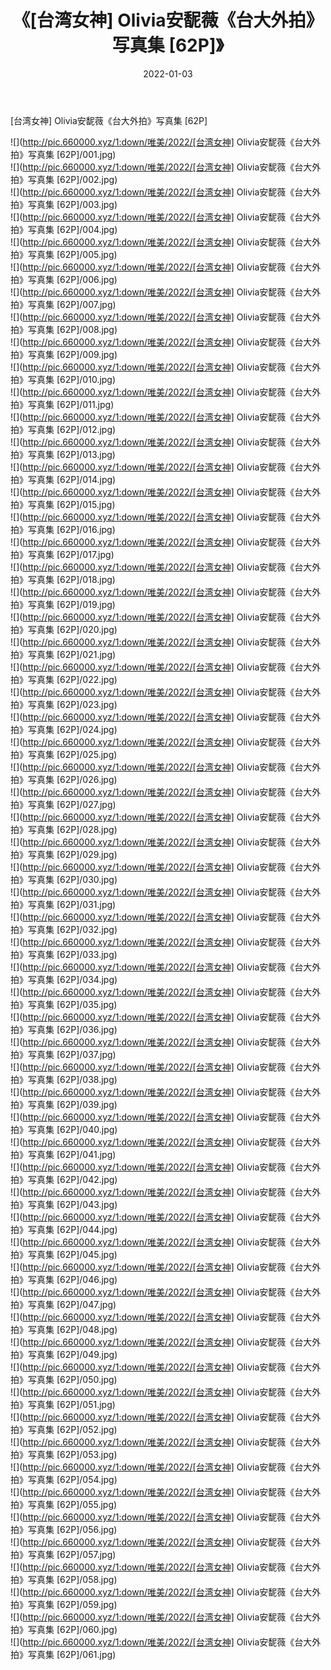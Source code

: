 ﻿---
layout: post
title:  《[台湾女神] Olivia安馜薇《台大外拍》写真集 [62P]》
date:   2022-01-03
img: http://pic.660000.xyz/1:down/唯美/2022/[台湾女神] Olivia安馜薇《台大外拍》写真集 [62P]/000.jpg
categories: [美女, 清纯, 唯美]
---

[台湾女神] Olivia安馜薇《台大外拍》写真集 [62P]

  ![](http://pic.660000.xyz/1:down/唯美/2022/[台湾女神] Olivia安馜薇《台大外拍》写真集 [62P]/001.jpg) <br> ![](http://pic.660000.xyz/1:down/唯美/2022/[台湾女神] Olivia安馜薇《台大外拍》写真集 [62P]/002.jpg) <br> ![](http://pic.660000.xyz/1:down/唯美/2022/[台湾女神] Olivia安馜薇《台大外拍》写真集 [62P]/003.jpg) <br> ![](http://pic.660000.xyz/1:down/唯美/2022/[台湾女神] Olivia安馜薇《台大外拍》写真集 [62P]/004.jpg) <br> ![](http://pic.660000.xyz/1:down/唯美/2022/[台湾女神] Olivia安馜薇《台大外拍》写真集 [62P]/005.jpg) <br> ![](http://pic.660000.xyz/1:down/唯美/2022/[台湾女神] Olivia安馜薇《台大外拍》写真集 [62P]/006.jpg) <br> ![](http://pic.660000.xyz/1:down/唯美/2022/[台湾女神] Olivia安馜薇《台大外拍》写真集 [62P]/007.jpg) <br> ![](http://pic.660000.xyz/1:down/唯美/2022/[台湾女神] Olivia安馜薇《台大外拍》写真集 [62P]/008.jpg) <br> ![](http://pic.660000.xyz/1:down/唯美/2022/[台湾女神] Olivia安馜薇《台大外拍》写真集 [62P]/009.jpg) <br> ![](http://pic.660000.xyz/1:down/唯美/2022/[台湾女神] Olivia安馜薇《台大外拍》写真集 [62P]/010.jpg) <br> ![](http://pic.660000.xyz/1:down/唯美/2022/[台湾女神] Olivia安馜薇《台大外拍》写真集 [62P]/011.jpg) <br> ![](http://pic.660000.xyz/1:down/唯美/2022/[台湾女神] Olivia安馜薇《台大外拍》写真集 [62P]/012.jpg) <br> ![](http://pic.660000.xyz/1:down/唯美/2022/[台湾女神] Olivia安馜薇《台大外拍》写真集 [62P]/013.jpg) <br> ![](http://pic.660000.xyz/1:down/唯美/2022/[台湾女神] Olivia安馜薇《台大外拍》写真集 [62P]/014.jpg) <br> ![](http://pic.660000.xyz/1:down/唯美/2022/[台湾女神] Olivia安馜薇《台大外拍》写真集 [62P]/015.jpg) <br> ![](http://pic.660000.xyz/1:down/唯美/2022/[台湾女神] Olivia安馜薇《台大外拍》写真集 [62P]/016.jpg) <br> ![](http://pic.660000.xyz/1:down/唯美/2022/[台湾女神] Olivia安馜薇《台大外拍》写真集 [62P]/017.jpg) <br> ![](http://pic.660000.xyz/1:down/唯美/2022/[台湾女神] Olivia安馜薇《台大外拍》写真集 [62P]/018.jpg) <br> ![](http://pic.660000.xyz/1:down/唯美/2022/[台湾女神] Olivia安馜薇《台大外拍》写真集 [62P]/019.jpg) <br> ![](http://pic.660000.xyz/1:down/唯美/2022/[台湾女神] Olivia安馜薇《台大外拍》写真集 [62P]/020.jpg) <br> ![](http://pic.660000.xyz/1:down/唯美/2022/[台湾女神] Olivia安馜薇《台大外拍》写真集 [62P]/021.jpg) <br> ![](http://pic.660000.xyz/1:down/唯美/2022/[台湾女神] Olivia安馜薇《台大外拍》写真集 [62P]/022.jpg) <br> ![](http://pic.660000.xyz/1:down/唯美/2022/[台湾女神] Olivia安馜薇《台大外拍》写真集 [62P]/023.jpg) <br> ![](http://pic.660000.xyz/1:down/唯美/2022/[台湾女神] Olivia安馜薇《台大外拍》写真集 [62P]/024.jpg) <br> ![](http://pic.660000.xyz/1:down/唯美/2022/[台湾女神] Olivia安馜薇《台大外拍》写真集 [62P]/025.jpg) <br> ![](http://pic.660000.xyz/1:down/唯美/2022/[台湾女神] Olivia安馜薇《台大外拍》写真集 [62P]/026.jpg) <br> ![](http://pic.660000.xyz/1:down/唯美/2022/[台湾女神] Olivia安馜薇《台大外拍》写真集 [62P]/027.jpg) <br> ![](http://pic.660000.xyz/1:down/唯美/2022/[台湾女神] Olivia安馜薇《台大外拍》写真集 [62P]/028.jpg) <br> ![](http://pic.660000.xyz/1:down/唯美/2022/[台湾女神] Olivia安馜薇《台大外拍》写真集 [62P]/029.jpg) <br> ![](http://pic.660000.xyz/1:down/唯美/2022/[台湾女神] Olivia安馜薇《台大外拍》写真集 [62P]/030.jpg) <br> ![](http://pic.660000.xyz/1:down/唯美/2022/[台湾女神] Olivia安馜薇《台大外拍》写真集 [62P]/031.jpg) <br> ![](http://pic.660000.xyz/1:down/唯美/2022/[台湾女神] Olivia安馜薇《台大外拍》写真集 [62P]/032.jpg) <br> ![](http://pic.660000.xyz/1:down/唯美/2022/[台湾女神] Olivia安馜薇《台大外拍》写真集 [62P]/033.jpg) <br> ![](http://pic.660000.xyz/1:down/唯美/2022/[台湾女神] Olivia安馜薇《台大外拍》写真集 [62P]/034.jpg) <br> ![](http://pic.660000.xyz/1:down/唯美/2022/[台湾女神] Olivia安馜薇《台大外拍》写真集 [62P]/035.jpg) <br> ![](http://pic.660000.xyz/1:down/唯美/2022/[台湾女神] Olivia安馜薇《台大外拍》写真集 [62P]/036.jpg) <br> ![](http://pic.660000.xyz/1:down/唯美/2022/[台湾女神] Olivia安馜薇《台大外拍》写真集 [62P]/037.jpg) <br> ![](http://pic.660000.xyz/1:down/唯美/2022/[台湾女神] Olivia安馜薇《台大外拍》写真集 [62P]/038.jpg) <br> ![](http://pic.660000.xyz/1:down/唯美/2022/[台湾女神] Olivia安馜薇《台大外拍》写真集 [62P]/039.jpg) <br> ![](http://pic.660000.xyz/1:down/唯美/2022/[台湾女神] Olivia安馜薇《台大外拍》写真集 [62P]/040.jpg) <br> ![](http://pic.660000.xyz/1:down/唯美/2022/[台湾女神] Olivia安馜薇《台大外拍》写真集 [62P]/041.jpg) <br> ![](http://pic.660000.xyz/1:down/唯美/2022/[台湾女神] Olivia安馜薇《台大外拍》写真集 [62P]/042.jpg) <br> ![](http://pic.660000.xyz/1:down/唯美/2022/[台湾女神] Olivia安馜薇《台大外拍》写真集 [62P]/043.jpg) <br> ![](http://pic.660000.xyz/1:down/唯美/2022/[台湾女神] Olivia安馜薇《台大外拍》写真集 [62P]/044.jpg) <br> ![](http://pic.660000.xyz/1:down/唯美/2022/[台湾女神] Olivia安馜薇《台大外拍》写真集 [62P]/045.jpg) <br> ![](http://pic.660000.xyz/1:down/唯美/2022/[台湾女神] Olivia安馜薇《台大外拍》写真集 [62P]/046.jpg) <br> ![](http://pic.660000.xyz/1:down/唯美/2022/[台湾女神] Olivia安馜薇《台大外拍》写真集 [62P]/047.jpg) <br> ![](http://pic.660000.xyz/1:down/唯美/2022/[台湾女神] Olivia安馜薇《台大外拍》写真集 [62P]/048.jpg) <br> ![](http://pic.660000.xyz/1:down/唯美/2022/[台湾女神] Olivia安馜薇《台大外拍》写真集 [62P]/049.jpg) <br> ![](http://pic.660000.xyz/1:down/唯美/2022/[台湾女神] Olivia安馜薇《台大外拍》写真集 [62P]/050.jpg) <br> ![](http://pic.660000.xyz/1:down/唯美/2022/[台湾女神] Olivia安馜薇《台大外拍》写真集 [62P]/051.jpg) <br> ![](http://pic.660000.xyz/1:down/唯美/2022/[台湾女神] Olivia安馜薇《台大外拍》写真集 [62P]/052.jpg) <br> ![](http://pic.660000.xyz/1:down/唯美/2022/[台湾女神] Olivia安馜薇《台大外拍》写真集 [62P]/053.jpg) <br> ![](http://pic.660000.xyz/1:down/唯美/2022/[台湾女神] Olivia安馜薇《台大外拍》写真集 [62P]/054.jpg) <br> ![](http://pic.660000.xyz/1:down/唯美/2022/[台湾女神] Olivia安馜薇《台大外拍》写真集 [62P]/055.jpg) <br> ![](http://pic.660000.xyz/1:down/唯美/2022/[台湾女神] Olivia安馜薇《台大外拍》写真集 [62P]/056.jpg) <br> ![](http://pic.660000.xyz/1:down/唯美/2022/[台湾女神] Olivia安馜薇《台大外拍》写真集 [62P]/057.jpg) <br> ![](http://pic.660000.xyz/1:down/唯美/2022/[台湾女神] Olivia安馜薇《台大外拍》写真集 [62P]/058.jpg) <br> ![](http://pic.660000.xyz/1:down/唯美/2022/[台湾女神] Olivia安馜薇《台大外拍》写真集 [62P]/059.jpg) <br> ![](http://pic.660000.xyz/1:down/唯美/2022/[台湾女神] Olivia安馜薇《台大外拍》写真集 [62P]/060.jpg) <br> ![](http://pic.660000.xyz/1:down/唯美/2022/[台湾女神] Olivia安馜薇《台大外拍》写真集 [62P]/061.jpg) <br>
